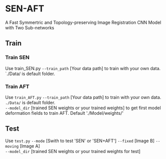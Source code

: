 # SEN-AFT
A Fast Symmertric and Topology-preserving Image Registration CNN Model with Two Sub-networks
## Train 
### Train SEN 
Use train_SEN.py `--train_path` [Your data path] to train with your own data. `./Data/ is default folder.
### Train AFT
Use `train_AFT.py` `--train_path` [Your data path] to train with your own data. `./Data/` is default folder.  
                 `--model_dir` [trained SEN weights or your trained weights] to get first model deformation fields to train AFT. Default './Model/weights/'  
## Test
Use `test.py` `--mode` [Swith to test 'SEN' or 'SEN+AFT'] `--fixed` [Image B] `--moving` [Image A]  
            `--model_dir` [trained SEN weights or your trained weights for test]
